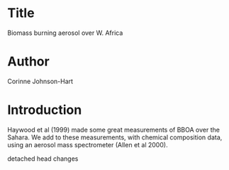 # Title
Biomass burning aerosol over W. Africa

# Author
Corinne Johnson-Hart

# Introduction
Haywood et al (1999) made some great measurements of BBOA over the Sahara. 
We add to these measurements, with chemical composition data, using an aerosol mass spectrometer (Allen et al 2000).

detached head changes

